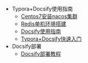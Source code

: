 <!-- _sidebar.md -->

* Typora+Docsify使用指南
    * [Centos7安装nacos集群](/nacos/Centos7安装nacos集群.md)
    * [Redis单机环境搭建](/redis/Redis单机环境搭建.md)
    * [Docsify使用指南](/Docsify使用指南.md) <!--注意这里是相对路径-->
    * [Typora+Docsify快速入门](/Typora+Docsify快速入门.md)
* Docsify部署
    * [Docsify部署教程](/Docsifys部署教程.md)